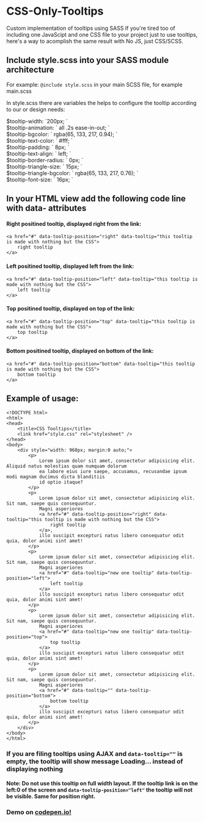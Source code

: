 # CSS-Only-Tooltips
Custom implementation of tooltips using SASS
If you're tired too of including one JavaScipt and one CSS file to your project just to use tooltips, here's a way to acomplish the same
result with No JS, just CSS/SCSS.

## Include style.scss into your SASS module architecture 
  For example: ``` @include style.scss ``` in your main SCSS file, for example main.scss
  
  In style.scss there are variables the helps to configure the tooltip according to our or design needs: 
  <dl>
     <dt> $tooltip-width: `200px; `</dt>
     <dt> $tooltip-animation: ` all .2s ease-in-out; ` </dt>
     <dt> $tooltip-bgcolor: ` rgba(65, 133, 217, 0.94); `</dt>
     <dt> $tooltip-text-color: ` #fff; ` </dt>
     <dt> $tooltip-padding: ` 8px; ` </dt>
     <dt> $tooltip-text-align: ` left; ` </dt>
     <dt> $tooltip-border-radius: ` 0px; `</dt>
     <dt> $tooltip-triangle-size: ` 15px; ` </dt>
     <dt>$tooltip-triangle-bgcolor: ` rgba(65, 133, 217, 0.76); ` </dt>
     <dt> $tooltip-font-size: ` 16px; ` </dt>
  </dl>    

## In your HTML view add the following code line with data- attributes
#### Right positined tooltip, displayed right from the link:
```
<a href="#" data-tooltip-position="right" data-tooltip="this tooltip is made with nothing but the CSS">
    right tooltip
</a>
```
#### Left positined tooltip, displayed left from the link:
```
<a href="#" data-tooltip-position="left" data-tooltip="this tooltip is made with nothing but the CSS">
    left tooltip
</a>
```
#### Top positined tooltip, displayed on top of the link:
```
<a href="#" data-tooltip-position="top" data-tooltip="this tooltip is made with nothing but the CSS">
    top tooltip
</a>
```
#### Bottom positined tooltip, displayed on bottom of the link:
```
<a href="#" data-tooltip-position="bottom" data-tooltip="this tooltip is made with nothing but the CSS">
    bottom tooltip
</a>
```

## Example of usage:

```
<!DOCTYPE html>
<html>
<head>
    <title>CSS Tooltips</title>
    <link href="style.css" rel="stylesheet" />
</head>
<body>
    <div style="width: 960px; margin:0 auto;">
        <p>
            Lorem ipsum dolor sit amet, consectetur adipisicing elit. Aliquid natus molestias quam numquam dolorum
            ea labore eius iure saepe, accusamus, recusandae ipsum modi magnam ducimus dicta blanditiis
            id optio itaque?
        </p>
        <p>
            Lorem ipsum dolor sit amet, consectetur adipisicing elit. Sit nam, saepe quis consequuntur.
            Magni asperiores
            <a href="#" data-tooltip-position="right" data-tooltip="this tooltip is made with nothing but the CSS">
                right tooltip
            </a>,
            illo suscipit excepturi natus libero consequatur odit quia, dolor animi sint amet!
        </p>
        <p>
            Lorem ipsum dolor sit amet, consectetur adipisicing elit. Sit nam, saepe quis consequuntur.
            Magni asperiores
            <a href="#" data-tooltip="new one tooltip" data-tooltip-position="left">
                left tooltip
            </a>
            illo suscipit excepturi natus libero consequatur odit quia, dolor animi sint amet!
        </p>
        <p>
            Lorem ipsum dolor sit amet, consectetur adipisicing elit. Sit nam, saepe quis consequuntur.
            Magni asperiores
            <a href="#" data-tooltip="new one tooltip" data-tooltip-position="top">
                top tooltip
            </a>
            illo suscipit excepturi natus libero consequatur odit quia, dolor animi sint amet!
        </p>
        <p>
            Lorem ipsum dolor sit amet, consectetur adipisicing elit. Sit nam, saepe quis consequuntur.
            Magni asperiores
            <a href="#" data-tooltip="" data-tooltip-position="bottom">
                bottom tooltip
            </a>
            illo suscipit excepturi natus libero consequatur odit quia, dolor animi sint amet!
        </p>
    </div>
</body>
</html>
```

### If you are filing tooltips using AJAX and ``` data-tooltip="" ``` is empty, the tooltip will show message **Loading...** instead of displaying nothing

#### Note: Do not use this tooltip on full width layout. If the tooltip link is on the left:0 of the screen and ``` data-tooltip-position="left" ``` the tooltip will not be visible. Same for position right.

### Demo on [codepen.io!](http://codepen.io/anon/pen/akgAwy)
